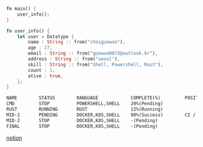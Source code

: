 ```rust
fn main() {
    user_info();
}

fn user_info() {
    let user = Datatype {
        name : String :: from("choigunwoo"),
        age : 27,
        email : String :: from("gunwoo8873@outlook.kr"),
        address : String :: from("seoul"),
        skill : String :: from("Shell, Powershell, Rust"),
        count : 1,
        ative : true,
    };
}
```
```markdown
NAME        STATUS        RANGUAGE            COMPLETE(%)         POSITION        REPOSITORY
CMD         STOP          POWERSHELL,SHELL    20%(Pending)        
RUST        RUNNING       RUST                12%(Running)        
MID-1       PENDING       DOCKER,K8S,SHELL    90%(Success)        CI / CD         https://github.com/gunwoo8873/likelion-midproject-1.git
MID-2       STOP          DOCKER,K8S,SHELL    -(Pending)
FINAL       STOP          DOCKER,K8S,SHELL    -(Pending)
```
[notion](https://gunwoo8873.notion.site/Home-815249bf872b4cabb900895ad0dd31ff?pvs=4)
<!--
**gunwoo8873/gunwoo8873** is a ✨ _special_ ✨ repository because its `README.md` (this file) appears on your GitHub profile.

Here are some ideas to get you started:

- 🔭 I’m currently working on ...
- 🌱 I’m currently learning ...
- 👯 I’m looking to collaborate on ...
- 🤔 I’m looking for help with ...
- 💬 Ask me about ...
- 📫 How to reach me: ...
- 😄 Pronouns: ...
- ⚡ Fun fact: ...
-->
